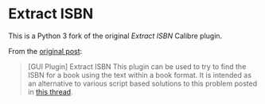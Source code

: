 Extract ISBN
============

This is a Python 3 fork of the original *Extract ISBN* Calibre plugin.

From the [original post](https://www.mobileread.com/forums/showthread.php?t=126727):

> \[GUI Plugin\] Extract ISBN
> This plugin can be used to try to find the ISBN for a book using the text within a book format. It is intended as an alternative to various script based solutions to this problem posted in [this thread](https://www.mobileread.com/forums/showthread.php?t=50691).

